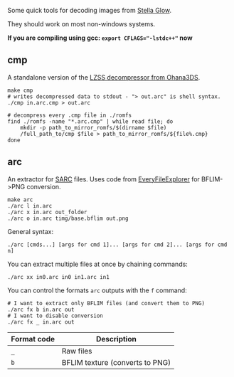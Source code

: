 Some quick tools for decoding images from [Stella Glow](http://www.atlus.com/stellaglow/).

They should work on most non-windows systems.

**If you are compiling using gcc: `export CFLAGS="-lstdc++"` now**

## cmp

A standalone version of the [LZSS decompressor from Ohana3DS](https://github.com/gdkchan/Ohana3DS-Rebirth/blob/master/Ohana3DS%20Rebirth/Ohana/Compressions/LZSS.cs).

    make cmp
    # writes decompressed data to stdout - "> out.arc" is shell syntax.
    ./cmp in.arc.cmp > out.arc

    # decompress every .cmp file in ./romfs
    find ./romfs -name "*.arc.cmp" | while read file; do
        mkdir -p path_to_mirror_romfs/$(dirname $file)
        /full_path_to/cmp $file > path_to_mirror_romfs/${file%.cmp}
    done

## arc

An extractor for [SARC](http://mk8.tockdom.com/wiki/SARC_(File_Format)) files.
Uses code from [EveryFileExplorer](https://github.com/Gericom/EveryFileExplorer) for BFLIM->PNG conversion.

    make arc
    ./arc l in.arc
    ./arc x in.arc out_folder
    ./arc o in.arc timg/base.bflim out.png

General syntax:

    ./arc [cmds...] [args for cmd 1]... [args for cmd 2]... [args for cmd n]

You can extract multiple files at once by chaining commands:

    ./arc xx in0.arc in0 in1.arc in1

You can control the formats `arc` outputs with the `f` command:

    # I want to extract only BFLIM files (and convert them to PNG)
    ./arc fx b in.arc out
    # I want to disable conversion
    ./arc fx _ in.arc out

| Format code | Description                     |
|-------------|---------------------------------|
| `_`         | Raw files                       |
| `b`         | BFLIM texture (converts to PNG) |
